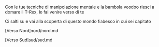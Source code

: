 Con le tue tecniche di manipolazione mentale e la bambola voodoo riesci a domare il T-Rex, lo fai venire verso di te

Ci salti su e vai alla scoperta di questo mondo fiabesco in cui sei capitato

[Verso Nord]nord/nord.md

[Verso Sud]sud/sud.md
